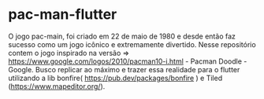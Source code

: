 # pac-man-flutter
O jogo pac-main, foi criado em 22 de maio de 1980 e desde então faz sucesso como um jogo icônico e extremamente divertido. Nesse repositório contem o jogo inspirado na versão => https://www.google.com/logos/2010/pacman10-i.html - Pacman Doodle - Google. Busco replicar ao máximo e trazer essa realidade para o flutter utilizando a lib bonfire( https://pub.dev/packages/bonfire ) e Tiled (https://www.mapeditor.org/).

